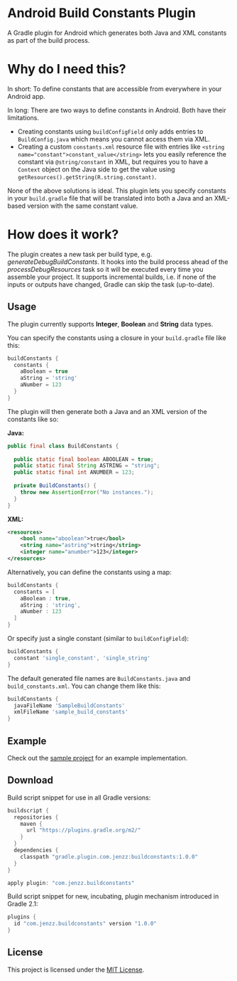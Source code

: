 Android Build Constants Plugin
==============================
A Gradle plugin for Android which generates both Java and XML constants as part of the build process.

Why do I need this?
===================
In short: To define constants that are accessible from everywhere in your Android app.

In long: There are two ways to define constants in Android. Both have their limitations.
* Creating constants using `buildConfigField` only adds entries to `BuildConfig.java` which means you cannot access them via XML.
* Creating a custom `constants.xml` resource file with entries like `<string name="constant">constant_value</string>`
lets you easily reference the constant via `@string/constant` in XML, but requires you to have a `Context` object on the Java side
to get the value using `getResources().getString(R.string.constant)`.

None of the above solutions is ideal. This plugin lets you specify constants in your `build.gradle` file
that will be translated into both a Java and an XML-based version with the same constant value.

How does it work?
=================
The plugin creates a new task per build type, e.g. *generateDebugBuildConstants*.
It hooks into the build process ahead of the *processDebugResources* task so it will be executed every time you assemble your project.
It supports incremental builds, i.e. if none of the inputs or outputs have changed, Gradle can skip the task (up-to-date).

Usage
-----
The plugin currently supports **Integer**, **Boolean** and **String** data types.

You can specify the constants using a closure in your `build.gradle` file like this:

```groovy
buildConstants {
  constants {
    aBoolean = true
    aString = 'string'
    aNumber = 123
  }
}
```

The plugin will then generate both a Java and an XML version of the constants like so:

**Java:**
```java
public final class BuildConstants {
  
  public static final boolean ABOOLEAN = true;
  public static final String ASTRING = "string";
  public static final int ANUMBER = 123;
  
  private BuildConstants() {
    throw new AssertionError("No instances.");
  }
}
```

**XML:**
```xml
<resources>
	<bool name="aboolean">true</bool>
	<string name="astring">string</string>
	<integer name="anumber">123</integer>
</resources>
```

Alternatively, you can define the constants using a map:

```groovy
buildConstants {
  constants = [
    aBoolean : true,
    aString : 'string',
    aNumber : 123
  ]
}
```

Or specify just a single constant (similar to `buildConfigField`):

```groovy
buildConstants {
  constant 'single_constant', 'single_string'
}
```

The default generated file names are `BuildConstants.java` and `build_constants.xml`.
You can change them like this:

```groovy
buildConstants {
  javaFileName 'SampleBuildConstants'
  xmlFileName 'sample_build_constants'
}
```

Example
-------
Check out the [sample project](https://github.com/jenzz/gradle-android-buildconstants-plugin/tree/master/sample) for an example implementation.

Download
--------
Build script snippet for use in all Gradle versions:

```groovy
buildscript {
  repositories {
    maven {
      url "https://plugins.gradle.org/m2/"
    }
  }
  dependencies {
    classpath "gradle.plugin.com.jenzz:buildconstants:1.0.0"
  }
}

apply plugin: "com.jenzz.buildconstants"
```

Build script snippet for new, incubating, plugin mechanism introduced in Gradle 2.1:

```groovy
plugins {
  id "com.jenzz.buildconstants" version "1.0.0"
}
```

License
-------
This project is licensed under the [MIT License](https://raw.githubusercontent.com/jenzz/gradle-android-buildconstants-plugin/master/LICENSE).